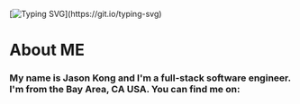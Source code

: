 [![Typing SVG](https://readme-typing-svg.demolab.com?font=Helvetica&size=25&duration=4000&pause=500&color=000000&width=550&lines=Hi!+My+name+is+Jason+Kong%2C+Software+Engineer;Thanks+for+visiting+my+Github!)](https://git.io/typing-svg)

<!--
**jrkong216/jrkong216** is a ✨ _special_ ✨ repository because its `README.md` (this file) appears on your GitHub profile.

Here are some ideas to get you started:

- 🔭 I’m currently working on ...
- 🌱 I’m currently learning ...
- 👯 I’m looking to collaborate on ...
- 🤔 I’m looking for help with ...
- 💬 Ask me about ...
- 📫 How to reach me: ...
- 😄 Pronouns: ...
- ⚡ Fun fact: ...
-->

# About ME
### My name is Jason Kong and I'm a full-stack software engineer. I'm from the Bay Area, CA USA. You can find me on:
<!-- 
 [![LinkedIn](https://img.shields.io/badge/linkedin-%230077B5.svg?style=for-the-badge&logo=linkedin&logoColor=white) https://www.linkedin.com/in/jason-kong-39552922/)]

![github-icon]: https://skillicons.dev/icons?i=github



![JavaScript](https://img.shields.io/badge/javascript-%23323330.svg?style=for-the-badge&logo=javascript&logoColor=%23F7DF1E)
![React](https://img.shields.io/badge/react-%2320232a.svg?style=for-the-badge&logo=react&logoColor=%2361DAFB)

[![linked in][[github-icon](https://skillicons.dev/icons?i=github)]][[github-url](https://github.com/jameswonlee)]
[![linked in][linkedin-icon]][linkedin-url] -->
